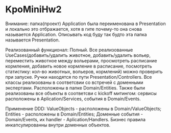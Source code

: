 # KpoMiniHw2

Внимание: папка(проект) Application была переименована в Presentation и локально это отбражается, хотя в гите почему-то она снова называется Application. Описывать код буду так будто эта папка называется Presentation. 

Реализованный функционал:
Полный. Все реализованные UseCases(добавить/удалить животное, добавить/удалить вольер, переместить животное между вольерами, просмотреть расписание кормления, добавить новое кормление в расписание, посмотреть статистику: кол-во животных, вольеров, кормлений) можно проверить при запуске. Ручки находятся по пути Presentation/Controllers. Все классы реализованы в соответсвии со встречей с доменными экспертами. Расположены в папке Domain/Entities. Также были реализованы все объекты в соответсви с kickoff митингом: сервисы расположены в Aplication/Services, события в Domain/Events.

Применение DDD:
ValueObjects - расположены в Domain/ValueObjects; Entities - расположены в Domain/Entities; Доменные события - Domain/Events, их handler - Aplication/Handlers. Бизнес правила инкапсулированны внутри доменных объектов.
